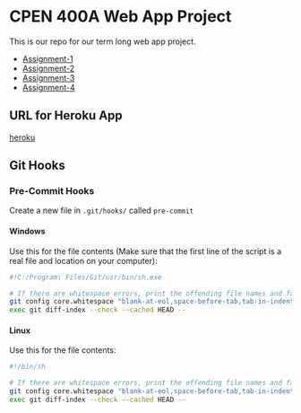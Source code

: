 # CPEN 400A Web App Project

This is our repo for our term long web app project.

* [Assignment-1](https://github.com/juliengs/cpen400a-fall2017-assignment1)
* [Assignment-2](https://github.com/jungkumseok/cpen400a-fall2017-assignment2)
* [Assignment-3](https://github.com/jungkumseok/cpen400a-fall2017-assignment3)
* [Assignment-4](https://github.com/jungkumseok/cpen400a-fall2017-assignment4)

## URL for Heroku App

[heroku](https://secret-beyond-19352.herokuapp.com/products)

## Git Hooks

### Pre-Commit Hooks

Create a new file in `.git/hooks/` called `pre-commit`

#### Windows

Use this for the file contents (Make sure that the first line of the script is a
real file and location on your computer):

```bash
#!C:/Program\ Files/Git/usr/bin/sh.exe

# If there are whitespace errors, print the offending file names and fail.
git config core.whitespace "blank-at-eol,space-before-tab,tab-in-indent,blank-at-eof"
exec git diff-index --check --cached HEAD --
```

#### Linux

Use this for the file contents:

```bash
#!/bin/sh

# If there are whitespace errors, print the offending file names and fail.
git config core.whitespace "blank-at-eol,space-before-tab,tab-in-indent,blank-at-eof"
exec git diff-index --check --cached HEAD --
```
